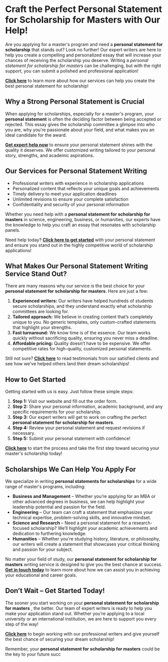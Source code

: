 # Craft the Perfect Personal Statement for Scholarship for Masters with Our Help!

Are you applying for a master's program and need a **personal statement for scholarship** that stands out? Look no further! Our expert writers are here to help you create a compelling and personalized essay that will increase your chances of receiving the scholarship you deserve. Writing a _personal statement for scholarship for masters_ can be challenging, but with the right support, you can submit a polished and professional application!

[**Click here**](https://tinyurl.com/topessay?keyword=personal+statement+for+scholarship+for+masters) to learn more about how our services can help you create the best personal statement for scholarship!

## Why a Strong Personal Statement is Crucial

When applying for scholarships, especially for a master's program, your **personal statement** is often the deciding factor between being accepted or rejected. This essay gives the scholarship committee a glimpse into who you are, why you’re passionate about your field, and what makes you an ideal candidate for the award.

[**Get expert help now**](https://tinyurl.com/topessay?keyword=personal+statement+for+scholarship+for+masters) to ensure your personal statement shines with the quality it deserves. We offer customized writing tailored to your personal story, strengths, and academic aspirations.

## Our Services for Personal Statement Writing

- Professional writers with experience in scholarship applications
- Personalized content that reflects your unique goals and achievements
- Timely delivery to meet your application deadlines
- Unlimited revisions to ensure your complete satisfaction
- Confidentiality and security of your personal information

Whether you need help with a **personal statement for scholarship for masters** in science, engineering, business, or humanities, our experts have the knowledge to help you craft an essay that resonates with scholarship panels.

Need help today? [**Click here to get started**](https://tinyurl.com/topessay?keyword=personal+statement+for+scholarship+for+masters) with your personal statement and ensure you stand out in the highly competitive world of scholarship applications!

## What Makes Our Personal Statement Writing Service Stand Out?

There are many reasons why our service is the best choice for your **personal statement for scholarship for masters**. Here are just a few:

1. **Experienced writers:** Our writers have helped hundreds of students secure scholarships, and they understand exactly what scholarship committees are looking for.
2. **Tailored approach:** We believe in creating content that’s completely unique to you. No generic templates, only custom-crafted statements that highlight your strengths.
3. **Fast turnaround:** We know time is of the essence. Our team works quickly without sacrificing quality, ensuring you never miss a deadline.
4. **Affordable pricing:** Quality doesn’t have to be expensive. We offer competitive rates for high-quality, customized personal statements.

Still not sure? [**Click here**](https://tinyurl.com/topessay?keyword=personal+statement+for+scholarship+for+masters) to read testimonials from our satisfied clients and see how we've helped others land their dream scholarships!

## How to Get Started

Getting started with us is easy. Just follow these simple steps:

1. **Step 1:** Visit our website and fill out the order form.
2. **Step 2:** Share your personal information, academic background, and any specific requirements for your scholarship.
3. **Step 3:** Our expert writers will get to work on crafting the perfect **personal statement for scholarship for masters**.
4. **Step 4:** Review your personal statement and request revisions if necessary.
5. **Step 5:** Submit your personal statement with confidence!

[**Click here**](https://tinyurl.com/topessay?keyword=personal+statement+for+scholarship+for+masters) to start the process and take the first step toward securing your master's scholarship today!

## Scholarships We Can Help You Apply For

We specialize in writing **personal statements for scholarships** for a wide range of master's programs, including:

- **Business and Management** – Whether you’re applying for an MBA or other advanced degrees in business, we can help highlight your leadership potential and passion for the field.
- **Engineering** – Our team can craft a statement that emphasizes your technical expertise, problem-solving skills, and innovative mindset.
- **Science and Research** – Need a personal statement for a research-focused scholarship? We’ll highlight your academic achievements and dedication to furthering knowledge.
- **Humanities** – Whether you’re studying history, literature, or philosophy, our writers will create a statement that showcases your critical thinking and passion for your subject.

No matter your field of study, our **personal statement for scholarship for masters** writing service is designed to give you the best chance at success. [**Get in touch today**](https://tinyurl.com/topessay?keyword=personal+statement+for+scholarship+for+masters) to learn more about how we can assist you in achieving your educational and career goals.

## Don’t Wait – Get Started Today!

The sooner you start working on your **personal statement for scholarship for masters** , the better. Our team of expert writers is ready to help you make your application stand out. Whether you’re applying to a local university or an international institution, we are here to support you every step of the way!

[**Click here**](https://tinyurl.com/topessay?keyword=personal+statement+for+scholarship+for+masters) to begin working with our professional writers and give yourself the best chance of securing your dream scholarship!

Remember, your **personal statement for scholarship for masters** could be the key to your future succ

